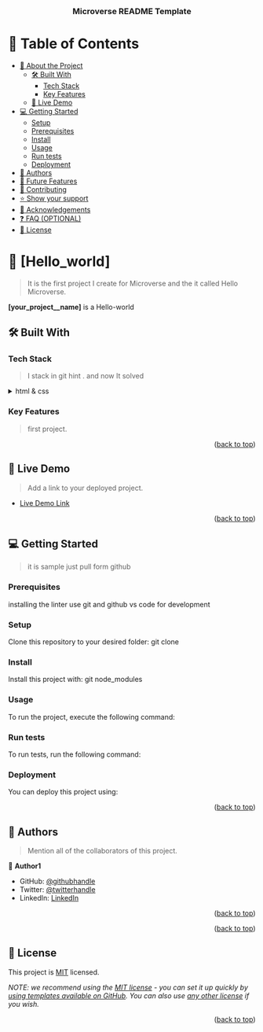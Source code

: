 <a name="readme-top"></a>


<div align="center">
 
  <br/>

  <h3><b>Microverse README Template</b></h3>

</div>


# 📗 Table of Contents

- [📖 About the Project](#about-project)
  - [🛠 Built With](#built-with)
    - [Tech Stack](#tech-stack)
    - [Key Features](#key-features)
  - [🚀 Live Demo](#live-demo)
- [💻 Getting Started](#getting-started)
  - [Setup](#setup)
  - [Prerequisites](#prerequisites)
  - [Install](#install)
  - [Usage](#usage)
  - [Run tests](#run-tests)
  - [Deployment](#triangular_flag_on_post-deployment)
- [👥 Authors](#Alishah_safdari)
- [🔭 Future Features](#future-features)
- [🤝 Contributing](#contributing)
- [⭐️ Show your support](#support)
- [🙏 Acknowledgements](#acknowledgements)
- [❓ FAQ (OPTIONAL)](#faq)
- [📝 License](#license)


# 📖 [Hello_world] <a name="Hello_world"></a>

>It is the first project I create for Microverse and the it called Hello Microverse. 


**[your_project__name]** is a Hello-world

## 🛠 Built With <a name="Html and Css"></a>

### Tech Stack <a name="tech-stack"></a>


> I stack in git hint .  and now It solved

<details>
  <summary>html & css </summary>
  <ul>
    <li><a href="https://reactjs.org/">React.js</a></li>
  </ul>
</details>



### Key Features <a name="Hello-microverse"></a>

>first project.

<p align="right">(<a href="#readme-top">back to top</a>)</p>


## 🚀 Live Demo <a name="live-demo"></a>

> Add a link to your deployed project.

- [Live Demo Link](https://google.com)

<p align="right">(<a href="#readme-top">back to top</a>)</p>


## 💻 Getting Started <a name="getting-started"></a>

>it is sample just pull form github


### Prerequisites

installing the linter 
use git and github 
vs code for development
### Setup

Clone this repository to your desired folder:
git clone <url >


### Install

Install this project with:
git node_modules

### Usage

To run the project, execute the following command:


### Run tests

To run tests, run the following command:


### Deployment

You can deploy this project using:


<p align="right">(<a href="#readme-top">back to top</a>)</p>



## 👥 Authors <a name="Ali Shah Safdari"></a>

> Mention all of the collaborators of this project.

👤 **Author1**

- GitHub: [@githubhandle](https://github.com/AliShahSafdari)
- Twitter: [@twitterhandle](https://twitter.com/AlishahSafdari?t=PmHF5jNsZ8lq2RBxjNzQCg&s=08)
- LinkedIn: [LinkedIn](https://www.linkedin.com/in/ali-shah-safdari-010541215)


<p align="right">(<a href="#readme-top">back to top</a>)</p>

<p align="right">(<a href="#readme-top">back to top</a>)</p>



## 📝 License <a name="license"></a>

This project is [MIT](./LICENSE) licensed.

_NOTE: we recommend using the [MIT license](https://choosealicense.com/licenses/mit/) - you can set it up quickly by [using templates available on GitHub](https://docs.github.com/en/communities/setting-up-your-project-for-healthy-contributions/adding-a-license-to-a-repository). You can also use [any other license](https://choosealicense.com/licenses/) if you wish._

<p align="right">(<a href="#readme-top">back to top</a>)</p>